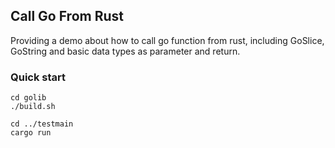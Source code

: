## Call Go From Rust
Providing a demo about how to call go function from rust, including GoSlice, GoString and basic data types as parameter and return.  


### Quick start
```
cd golib
./build.sh

cd ../testmain
cargo run
```
